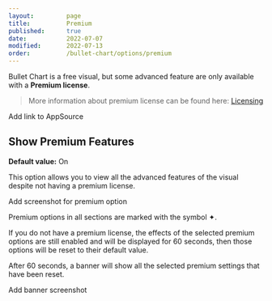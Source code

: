 ```yaml
---
layout:         page
title:          Premium
published:      true
date:           2022-07-07
modified:   	2022-07-13
order:          /bullet-chart/options/premium
---
```


Bullet Chart is a free visual, but some advanced feature are only available with a **Premium license**.

> More information about premium license can be found here: [Licensing]("../licensing.md")

<todo> Add link to AppSource </todo>

## Show Premium Features

**Default value:** On

This option allows you to view all the advanced features of the visual despite not having a premium license. 

<todo> Add screenshot for premium option </todo>

Premium options in all sections are marked with the symbol ✦. 

If you do not have a premium license, the effects of the selected premium options are still enabled and will be displayed for 60 seconds, then those options will be reset to their default value. 

After 60 seconds, a banner will show all the selected premium settings that have been reset.

<todo> Add banner screenshot </todo>
